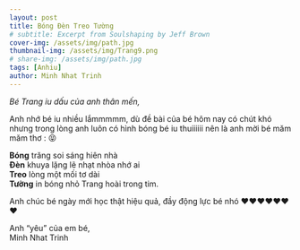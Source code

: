 ```yaml
---
layout: post
title: Bóng Đèn Treo Tường
# subtitle: Excerpt from Soulshaping by Jeff Brown
cover-img: /assets/img/path.jpg
thumbnail-img: /assets/img/Trang9.png
# share-img: /assets/img/path.jpg
tags: [Anhiu]
author: Minh Nhat Trinh
---
```


*Bé Trang iu dấu của anh thân mến,*

Anh nhớ bé iu nhiều lắmmmmm, dù đề bài của bé hôm nay có chút khó nhưng trong lòng anh luôn có hình bóng bé iu thuiiiiii nên là anh mời bé măm măm thơ : 😝

**Bóng** trăng soi sáng hiên nhà\
**Đèn** khuya lặng lẽ nhạt nhòa nhớ ai\
**Treo** lòng một mối tơ dài\
**Tường** in bóng nhỏ Trang hoài trong tim.

Anh chúc bé ngày mới học thật hiệu quả, đầy động lực bé nhó ❤️❤️❤️❤️❤️❤️❤️

Anh “yêu” của em bé,\
Minh Nhat Trinh